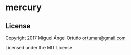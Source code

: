 # mercury

## License

Copyright 2017 Miguel Ángel Ortuño <ortuman@gmail.com>

Licensed under the MIT License.
